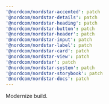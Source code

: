 ```yaml
---
'@nordcom/nordstar-accented': patch
'@nordcom/nordstar-details': patch
'@nordcom/nordstar-heading': patch
'@nordcom/nordstar-button': patch
'@nordcom/nordstar-header': patch
'@nordcom/nordstar-input': patch
'@nordcom/nordstar-label': patch
'@nordcom/nordstar-card': patch
'@nordcom/nordstar-view': patch
'@nordcom/nordstar': patch
'@nordcom/nordstar-system': patch
'@nordcom/nordstar-storybook': patch
'@nordcom/nordstar-docs': patch
---
```


Modernize build.

